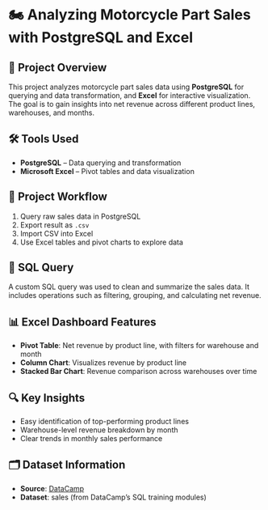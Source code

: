 # 🏍️ Analyzing Motorcycle Part Sales with PostgreSQL and Excel

## 📌 Project Overview

This project analyzes motorcycle part sales data using **PostgreSQL** for querying and data transformation, and **Excel** for interactive visualization. The goal is to gain insights into net revenue across different product lines, warehouses, and months.

## 🛠️ Tools Used

- **PostgreSQL** – Data querying and transformation
- **Microsoft Excel** – Pivot tables and data visualization

## 📂 Project Workflow

1. Query raw sales data in PostgreSQL
2. Export result as `.csv`
3. Import CSV into Excel
4. Use Excel tables and pivot charts to explore data

## 🧮 SQL Query

A custom SQL query was used to clean and summarize the sales data. It includes operations such as filtering, grouping, and calculating net revenue.

## 📊 Excel Dashboard Features

- **Pivot Table**: Net revenue by product line, with filters for warehouse and month
- **Column Chart**: Visualizes revenue by product line
- **Stacked Bar Chart**: Revenue comparison across warehouses over time

## 🔍 Key Insights

- Easy identification of top-performing product lines
- Warehouse-level revenue breakdown by month
- Clear trends in monthly sales performance

## 🗂️ Dataset Information

- **Source**: [DataCamp](https://www.datacamp.com/)
- **Dataset**: sales (from DataCamp’s SQL training modules)

